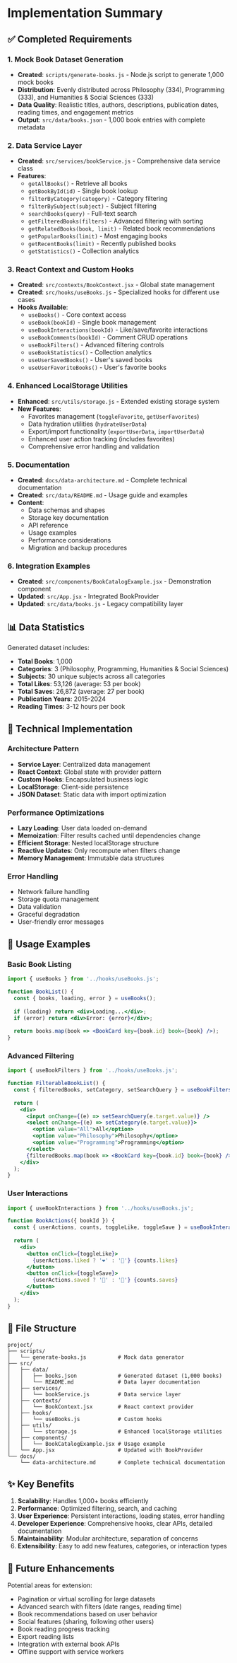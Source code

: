 # Implementation Summary

## ✅ Completed Requirements

### 1. Mock Book Dataset Generation
- **Created**: `scripts/generate-books.js` - Node.js script to generate 1,000 mock books
- **Distribution**: Evenly distributed across Philosophy (334), Programming (333), and Humanities & Social Sciences (333)
- **Data Quality**: Realistic titles, authors, descriptions, publication dates, reading times, and engagement metrics
- **Output**: `src/data/books.json` - 1,000 book entries with complete metadata

### 2. Data Service Layer
- **Created**: `src/services/bookService.js` - Comprehensive data service class
- **Features**:
  - `getAllBooks()` - Retrieve all books
  - `getBookById(id)` - Single book lookup
  - `filterByCategory(category)` - Category filtering
  - `filterBySubject(subject)` - Subject filtering
  - `searchBooks(query)` - Full-text search
  - `getFilteredBooks(filters)` - Advanced filtering with sorting
  - `getRelatedBooks(book, limit)` - Related book recommendations
  - `getPopularBooks(limit)` - Most engaging books
  - `getRecentBooks(limit)` - Recently published books
  - `getStatistics()` - Collection analytics

### 3. React Context and Custom Hooks
- **Created**: `src/contexts/BookContext.jsx` - Global state management
- **Created**: `src/hooks/useBooks.js` - Specialized hooks for different use cases
- **Hooks Available**:
  - `useBooks()` - Core context access
  - `useBook(bookId)` - Single book management
  - `useBookInteractions(bookId)` - Like/save/favorite interactions
  - `useBookComments(bookId)` - Comment CRUD operations
  - `useBookFilters()` - Advanced filtering controls
  - `useBookStatistics()` - Collection analytics
  - `useUserSavedBooks()` - User's saved books
  - `useUserFavoriteBooks()` - User's favorite books

### 4. Enhanced LocalStorage Utilities
- **Enhanced**: `src/utils/storage.js` - Extended existing storage system
- **New Features**:
  - Favorites management (`toggleFavorite`, `getUserFavorites`)
  - Data hydration utilities (`hydrateUserData`)
  - Export/import functionality (`exportUserData`, `importUserData`)
  - Enhanced user action tracking (includes favorites)
  - Comprehensive error handling and validation

### 5. Documentation
- **Created**: `docs/data-architecture.md` - Complete technical documentation
- **Created**: `src/data/README.md` - Usage guide and examples
- **Content**:
  - Data schemas and shapes
  - Storage key documentation
  - API reference
  - Usage examples
  - Performance considerations
  - Migration and backup procedures

### 6. Integration Examples
- **Created**: `src/components/BookCatalogExample.jsx` - Demonstration component
- **Updated**: `src/App.jsx` - Integrated BookProvider
- **Updated**: `src/data/books.js` - Legacy compatibility layer

## 📊 Data Statistics

Generated dataset includes:
- **Total Books**: 1,000
- **Categories**: 3 (Philosophy, Programming, Humanities & Social Sciences)
- **Subjects**: 30 unique subjects across all categories
- **Total Likes**: 53,126 (average: 53 per book)
- **Total Saves**: 26,872 (average: 27 per book)
- **Publication Years**: 2015-2024
- **Reading Times**: 3-12 hours per book

## 🔧 Technical Implementation

### Architecture Pattern
- **Service Layer**: Centralized data management
- **React Context**: Global state with provider pattern
- **Custom Hooks**: Encapsulated business logic
- **LocalStorage**: Client-side persistence
- **JSON Dataset**: Static data with import optimization

### Performance Optimizations
- **Lazy Loading**: User data loaded on-demand
- **Memoization**: Filter results cached until dependencies change
- **Efficient Storage**: Nested localStorage structure
- **Reactive Updates**: Only recompute when filters change
- **Memory Management**: Immutable data structures

### Error Handling
- Network failure handling
- Storage quota management
- Data validation
- Graceful degradation
- User-friendly error messages

## 🚀 Usage Examples

### Basic Book Listing
```jsx
import { useBooks } from '../hooks/useBooks.js';

function BookList() {
  const { books, loading, error } = useBooks();
  
  if (loading) return <div>Loading...</div>;
  if (error) return <div>Error: {error}</div>;
  
  return books.map(book => <BookCard key={book.id} book={book} />);
}
```

### Advanced Filtering
```jsx
import { useBookFilters } from '../hooks/useBooks.js';

function FilterableBookList() {
  const { filteredBooks, setCategory, setSearchQuery } = useBookFilters();
  
  return (
    <div>
      <input onChange={(e) => setSearchQuery(e.target.value)} />
      <select onChange={(e) => setCategory(e.target.value)}>
        <option value="All">All</option>
        <option value="Philosophy">Philosophy</option>
        <option value="Programming">Programming</option>
      </select>
      {filteredBooks.map(book => <BookCard key={book.id} book={book} />)}
    </div>
  );
}
```

### User Interactions
```jsx
import { useBookInteractions } from '../hooks/useBooks.js';

function BookActions({ bookId }) {
  const { userActions, counts, toggleLike, toggleSave } = useBookInteractions(bookId);
  
  return (
    <div>
      <button onClick={toggleLike}>
        {userActions.liked ? '❤️' : '🤍'} {counts.likes}
      </button>
      <button onClick={toggleSave}>
        {userActions.saved ? '🔖' : '📄'} {counts.saves}
      </button>
    </div>
  );
}
```

## 📁 File Structure

```
project/
├── scripts/
│   └── generate-books.js          # Mock data generator
├── src/
│   ├── data/
│   │   ├── books.json             # Generated dataset (1,000 books)
│   │   └── README.md              # Data layer documentation
│   ├── services/
│   │   └── bookService.js         # Data service layer
│   ├── contexts/
│   │   └── BookContext.jsx        # React context provider
│   ├── hooks/
│   │   └── useBooks.js            # Custom hooks
│   ├── utils/
│   │   └── storage.js             # Enhanced localStorage utilities
│   ├── components/
│   │   └── BookCatalogExample.jsx # Usage example
│   └── App.jsx                    # Updated with BookProvider
└── docs/
    └── data-architecture.md       # Complete technical documentation
```

## ✨ Key Benefits

1. **Scalability**: Handles 1,000+ books efficiently
2. **Performance**: Optimized filtering, search, and caching
3. **User Experience**: Persistent interactions, loading states, error handling
4. **Developer Experience**: Comprehensive hooks, clear APIs, detailed documentation
5. **Maintainability**: Modular architecture, separation of concerns
6. **Extensibility**: Easy to add new features, categories, or interaction types

## 🔄 Future Enhancements

Potential areas for extension:
- Pagination or virtual scrolling for large datasets
- Advanced search with filters (date ranges, reading time)
- Book recommendations based on user behavior
- Social features (sharing, following other users)
- Book reading progress tracking
- Export reading lists
- Integration with external book APIs
- Offline support with service workers